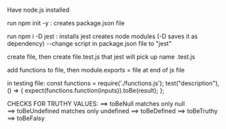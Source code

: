 Have node.js installed

run npm init -y : creates package.json file

run npm i -D jest : installs jest creates node modules (-D saves it as dependency)
--change script in package.json file to "jest"

create file, then create file.test.js that jest will pick up name .test.js

add functions to file, then
module.exports = file
at end of js file

in testing file: const functions = require('./functions.js');
test("description"), () => {
expect(functions.function(inputs)).toBe(result);
};

CHECKS FOR TRUTHY VALUES:
==> toBeNull matches only null  
==> toBeUndefined matches only undefined
==> toBeDefined
==> toBeTruthy
==> toBeFalsy
